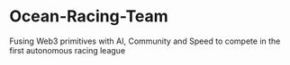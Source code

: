# Ocean-Racing-Team
Fusing Web3 primitives with AI, Community and Speed to compete in the first autonomous racing league
